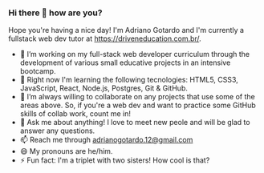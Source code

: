 ### Hi there 👋 how are you?

Hope you're having a nice day! I'm Adriano Gotardo and I'm currently a fullstack web dev tutor at https://driveneducation.com.br/.

- 🔭 I’m working on my full-stack web developer curriculum through the development of various small educative projects in an intensive bootcamp.
- 🌱 Right now I'm learning the following tecnologies: HTML5, CSS3, JavaScript, React, Node.js, Postgres, Git & GitHub.
- 👯 I’m always willing to collaborate on any projects that use some of the areas above. So, if you're a web dev and want to practice some GitHub skills of collab work, count me in!
- 💬 Ask me about anything! I love to meet new peole and will be glad to answer any questions.
- 📫 Reach me through adrianogotardo.12@gmail.com
- 😄 My pronouns are he/him.
- ⚡ Fun fact: I'm a triplet with two sisters! How cool is that?

<!--
**adrianogotardo/adrianogotardo** is a ✨ _special_ ✨ repository because its `README.md` (this file) appears on your GitHub profile.

Here are some ideas to get you started:

- 🔭 I’m currently working on ...
- 🌱 I’m currently learning ...
- 👯 I’m looking to collaborate on ...
- 🤔 I’m looking for help with ...
- 💬 Ask me about ...
- 📫 How to reach me: ...
- 😄 Pronouns: ...
- ⚡ Fun fact: ...
-->
